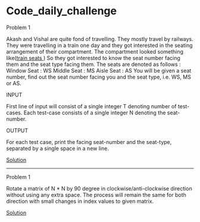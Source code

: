 # Code_daily_challenge
Problem 1

Akash and Vishal are quite fond of travelling. They mostly travel by railways. They were travelling in a train one day and 
they got interested in the seating arrangement of their compartment. The compartment looked something like(<a href="https://github.com/radhamgr/code_daily_challenge/blob/master/train%20seats.jpg">train seats </a>)
So they got interested to know the seat number facing them and the seat type facing them. The seats are denoted as follows :
Window Seat : WS
Middle Seat : MS
Aisle Seat : AS
You will be given a seat number, find out the seat number facing you and the seat type, i.e. WS, MS or AS.

INPUT

First line of input will consist of a single integer T denoting number of test-cases. Each test-case consists of a single integer N denoting the seat-number.

OUTPUT

For each test case, print the facing seat-number and the seat-type, separated by a single space in a new line.


<a href="https://github.com/radhamgr/code_daily_challenge/blob/master/seating%20arrangements.py">Solution</a>
******************************************************************************************************************************************
Problem 1

Rotate a matrix of N * N by 90 degree in clockwise/anti-clockwise direction without using any extra space.
The process will remain the same for both direction with small changes in index values to given matrix.


<a href="https://github.com/radhamgr/code_daily_challenge/blob/master/clockwise_rotation.py">Solution</a>

